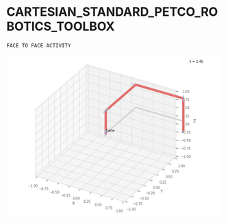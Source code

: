 # CARTESIAN_STANDARD_PETCO_ROBOTICS_TOOLBOX
 
    FACE TO FACE ACTIVITY
<img src="img/Robotics_Toolbox_for_Python_(Figure_2).png">
